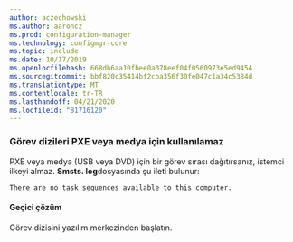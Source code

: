 ```yaml
---
author: aczechowski
ms.author: aaroncz
ms.prod: configuration-manager
ms.technology: configmgr-core
ms.topic: include
ms.date: 10/17/2019
ms.openlocfilehash: 668db6aa10fbee0a078eef04f0560973e5ed9454
ms.sourcegitcommit: bbf820c35414bf2cba356f30fe047c1a34c5384d
ms.translationtype: MT
ms.contentlocale: tr-TR
ms.lasthandoff: 04/21/2020
ms.locfileid: "81716120"
---
```

### <a name="task-sequences-arent-available-to-pxe-or-media"></a><a name="ki_osd"></a>Görev dizileri PXE veya medya için kullanılamaz

<!--5578298-->
PXE veya medya (USB veya DVD) için bir görev sırası dağıtırsanız, istemci ilkeyi almaz. **Smsts. log**dosyasında şu ileti bulunur:

`There are no task sequences available to this computer.`

#### <a name="workaround"></a>Geçici çözüm

Görev dizisini yazılım merkezinden başlatın.
